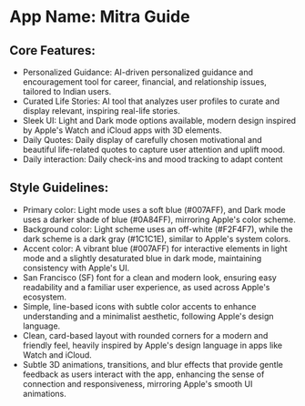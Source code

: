 # **App Name**: Mitra Guide

## Core Features:

- Personalized Guidance: AI-driven personalized guidance and encouragement tool for career, financial, and relationship issues, tailored to Indian users.
- Curated Life Stories: AI tool that analyzes user profiles to curate and display relevant, inspiring real-life stories.
- Sleek UI: Light and Dark mode options available, modern design inspired by Apple's Watch and iCloud apps with 3D elements.
- Daily Quotes: Daily display of carefully chosen motivational and beautiful life-related quotes to capture user attention and uplift mood.
- Daily interaction: Daily check-ins and mood tracking to adapt content

## Style Guidelines:

- Primary color: Light mode uses a soft blue (#007AFF), and Dark mode uses a darker shade of blue (#0A84FF), mirroring Apple's color scheme.
- Background color: Light scheme uses an off-white (#F2F4F7), while the dark scheme is a dark gray (#1C1C1E), similar to Apple's system colors.
- Accent color: A vibrant blue (#007AFF) for interactive elements in light mode and a slightly desaturated blue in dark mode, maintaining consistency with Apple's UI.
- San Francisco (SF) font for a clean and modern look, ensuring easy readability and a familiar user experience, as used across Apple's ecosystem.
- Simple, line-based icons with subtle color accents to enhance understanding and a minimalist aesthetic, following Apple's design language.
- Clean, card-based layout with rounded corners for a modern and friendly feel, heavily inspired by Apple's design language in apps like Watch and iCloud.
- Subtle 3D animations, transitions, and blur effects that provide gentle feedback as users interact with the app, enhancing the sense of connection and responsiveness, mirroring Apple's smooth UI animations.